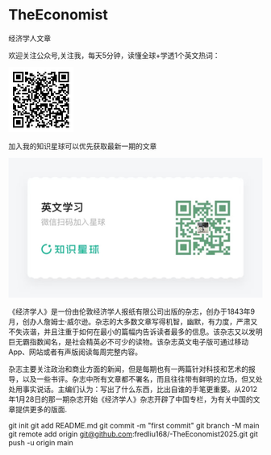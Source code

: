 # TheEconomist

经济学人文章

欢迎关注公众号,关注我，每天5分钟，读懂全球+学透1个英文热词：

![image](qrcode.png)

加入我的知识星球可以优先获取最新一期的文章

![image](zsxq.jpg)

《经济学人》是一份由伦敦经济学人报纸有限公司出版的杂志，创办于1843年9月，创办人詹姆士·威尔逊。杂志的大多数文章写得机智，幽默，有力度，严肃又不失诙谐，并且注重于如何在最小的篇幅内告诉读者最多的信息。该杂志又以发明巨无霸指数闻名，是社会精英必不可少的读物。该杂志英文电子版可通过移动App、网站或者有声版阅读每周完整内容。

杂志主要关注政治和商业方面的新闻，但是每期也有一两篇针对科技和艺术的报导，以及一些书评。杂志中所有文章都不署名，而且往往带有鲜明的立场，但又处处用事实说话。主编们认为：写出了什么东西，比出自谁的手笔更重要。从2012年1月28日的那一期杂志开始《经济学人》杂志开辟了中国专栏，为有关中国的文章提供更多的版面.


git init
git add README.md
git commit -m "first commit"
git branch -M main
git remote add origin git@github.com:fredliu168/-TheEconomist2025.git
git push -u origin main